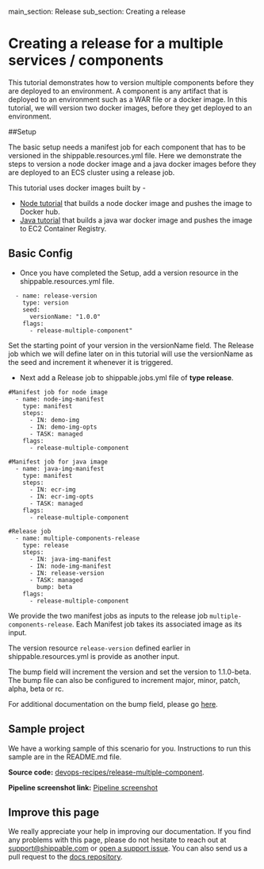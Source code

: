 main_section: Release
sub_section: Creating a release

# Creating a release for a multiple services / components

This tutorial demonstrates how to version multiple components before they are deployed to an environment. A component is any artifact that is deployed to an environment such as a WAR file or a docker image. In this tutorial, we will version two docker images, before they get deployed to an environment.

##Setup

The basic setup needs a manifest job for each component that has to be versioned in the shippable.resources.yml file. Here we demonstrate the steps to version a node docker image and a java docker images before they are deployed to an ECS cluster using a release job.

This tutorial uses docker images built by -
- [Node tutorial](https://github.com/devops-recipes/release-single-component) that builds a node docker image and pushes the image to Docker hub.
- [Java tutorial](https://github.com/devops-recipes/ci-java-push-ecr) that builds a java war docker image and pushes the image to EC2 Container Registry.

## Basic Config

- <i class="ion-ios-minus-empty"></i>Once you have completed the Setup, add a version resource in the shippable.resources.yml file.
```
  - name: release-version
    type: version
    seed:
      versionName: "1.0.0"
    flags:
      - release-multiple-component"
```
Set the starting point of your version in the versionName field. The Release job which we will define later on in this tutorial will use the versionName as the seed and increment it whenever it is triggered.  


- <i class="ion-ios-minus-empty"></i>Next add a Release job to shippable.jobs.yml file of **type release**.
```
#Manifest job for node image
  - name: node-img-manifest
    type: manifest
    steps:
      - IN: demo-img
      - IN: demo-img-opts
      - TASK: managed
    flags:
      - release-multiple-component

#Manifest job for java image
  - name: java-img-manifest
    type: manifest
    steps:
      - IN: ecr-img
      - IN: ecr-img-opts
      - TASK: managed
    flags:
      - release-multiple-component

#Release job
  - name: multiple-components-release
    type: release
    steps:
      - IN: java-img-manifest
      - IN: node-img-manifest
      - IN: release-version
      - TASK: managed
        bump: beta
    flags:
      - release-multiple-component
```

We provide the two manifest jobs as inputs to the release job `multiple-components-release`. Each Manifest job takes its associated image as its input.

The version resource `release-version` defined earlier in shippable.resources.yml is provide as another input.

The bump field will increment the version and set the version to 1.1.0-beta. The bump file can also be configured to increment major, minor, patch, alpha, beta or rc.

For additional documentation on the bump field, please go [here](http://docs.shippable.com/pipelines/jobs/release/).

## Sample project

We have a working sample of this scenario for you. Instructions to run this sample are in the README.md file.

**Source code:**  [devops-recipes/release-multiple-component](https://github.com/devops-recipes/release-multiple-component).

**Pipeline screenshot link:** [Pipeline screenshot](https://github.com/devops-recipes/release-multiple-component/raw/master/public/resources/images/pipeline-view.png)

## Improve this page

We really appreciate your help in improving our documentation. If you find any problems with this page, please do not hesitate to reach out at [support@shippable.com](mailto:support@shippable.com) or [open a support issue](https://www.github.com/Shippable/support/issues). You can also send us a pull request to the [docs repository](https://www.github.com/Shippable/docs).

